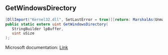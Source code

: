 ## GetWindowsDirectory

```csharp
[DllImport("Kernel32.dll", SetLastError = true)][return: MarshalAs(UnmanagedType.U4)]
public static extern uint GetWindowsDirectory(
   StringBuilder lpBuffer,
   uint uSize
);
```

Microsoft documentation: [Link](https://docs.microsoft.com/en-us/windows/win32/api/sysinfoapi/nf-sysinfoapi-getwindowsdirectoryw)
